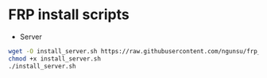 # FRP install scripts

- Server

```bash
wget -O install_server.sh https://raw.githubusercontent.com/ngunsu/frp_install_scripts/main/install_server.sh
chmod +x install_server.sh
./install_server.sh
```
